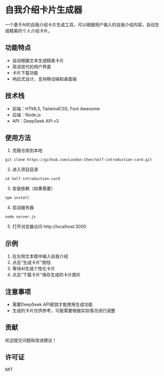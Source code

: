 # 自我介绍卡片生成器

一个基于AI的自我介绍卡片生成工具，可以根据用户输入的自我介绍内容，自动生成精美的个人介绍卡片。

## 功能特点

- 自动根据文本生成精美卡片
- 简洁现代的用户界面
- 卡片下载功能
- 响应式设计，支持移动端和桌面端

## 技术栈

- 前端：HTML5, TailwindCSS, Font Awesome
- 后端：Node.js
- API：DeepSeek API v3

## 使用方法

1. 克隆仓库到本地
```
git clone https://github.com/London-Chen/Self-introduction-card.git
```

2. 进入项目目录
```
cd Self-introduction-card
```

3. 安装依赖（如果需要）
```
npm install
```

4. 启动服务器
```
node server.js
```

5. 打开浏览器访问 http://localhost:3000

## 示例

1. 在左侧文本框中输入自我介绍
2. 点击"生成卡片"按钮
3. 等待AI生成个性化卡片
4. 点击"下载卡片"保存生成的卡片图片

## 注意事项

- 需要DeepSeek API密钥才能使用生成功能
- 生成的卡片仅供参考，可能需要根据实际情况进行调整

## 贡献

欢迎提交问题和改进建议！

## 许可证

MIT 